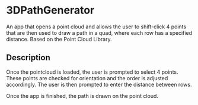 # 3DPathGenerator

An app that opens a point cloud and allows the user to shift-click 4 points that are then used to draw a path in a quad, where each row has a specified distance.
Based on the Point Cloud Library.

## Description

Once the pointcloud is loaded, the user is prompted to select 4 points. These points are checked for orientation and the order is adjusted accordingly. The user is then prompted to enter the distance between rows.

Once the app is finished, the path is drawn on the point cloud.
